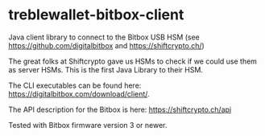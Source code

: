 # treblewallet-bitbox-client
Java client library to connect to the Bitbox USB HSM (see https://github.com/digitalbitbox and https://shiftcrypto.ch/)

The great folks at Shiftcrypto gave us HSMs to check if we could use them as server HSMs. This is the first Java Library to their HSM.

The CLI executables can be found here: https://digitalbitbox.com/download/client/. 

The API description for the Bitbox is here: https://shiftcrypto.ch/api

Tested with Bitbox firmware version 3 or newer.
